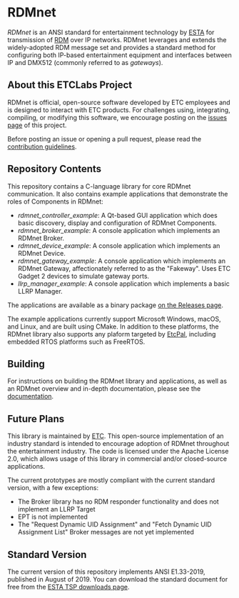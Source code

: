# RDMnet

*RDMnet* is an ANSI standard for entertainment technology by [ESTA](http://tsp.esta.org) for
transmission of [RDM](http://www.rdmprotocol.org) over IP networks. RDMnet leverages and extends
the widely-adopted RDM message set and provides a standard method for configuring both IP-based
entertainment equipment and interfaces between IP and DMX512 (commonly referred to as *gateways*).

## About this ETCLabs Project

RDMnet is official, open-source software developed by ETC employees and is designed to interact
with ETC products. For challenges using, integrating, compiling, or modifying this software, we
encourage posting on the [issues page](https://github.com/ETCLabs/RDMnet/issues) of this project.

Before posting an issue or opening a pull request, please read the
[contribution guidelines](./CONTRIBUTING.md).

## Repository Contents

This repository contains a C-language library for core RDMnet communication. It also contains
example applications that demonstrate the roles of Components in RDMnet:

* *rdmnet_controller_example*: A Qt-based GUI application which does basic discovery, display and
  configuration of RDMnet Components.
* *rdmnet_broker_example*: A console application which implements an RDMnet Broker.
* *rdmnet_device_example*: A console application which implements an RDMnet Device.
* *rdmnet_gateway_example*: A console application which implements an RDMnet Gateway,
  affectionately referred to as the "Fakeway". Uses ETC Gadget 2 devices to simulate gateway ports.
* *llrp_manager_example*: A console application which implements a basic LLRP Manager.

The applications are available as a binary package
[on the Releases page](https://github.com/ETCLabs/RDMnet/releases).

The example applications currently support Microsoft Windows, macOS, and Linux, and are built using
CMake. In addition to these platforms, the RDMnet library also supports any plaform targeted by
[EtcPal](https://github.com/ETCLabs/EtcPal), including embedded RTOS platforms such as FreeRTOS.

## Building

For instructions on building the RDMnet library and applications, as well as an
RDMnet overview and in-depth documentation, please see the
[documentation](https://etclabs.github.io/RDMnetDocs).

## Future Plans

This library is maintained by [ETC](http://www.etcconnect.com). This open-source implementation of
an industry standard is intended to encourage adoption of RDMnet throughout the entertainment
industry. The code is licensed under the Apache License 2.0, which allows usage of this library in
commercial and/or closed-source applications.

The current prototypes are mostly compliant with the current standard version, with a few
exceptions:

* The Broker library has no RDM responder functionality and does not implement an LLRP Target
* EPT is not implemented
* The "Request Dynamic UID Assignment" and "Fetch Dynamic UID Assignment List" Broker messages are
  not yet implemented

## Standard Version

The current version of this repository implements ANSI E1.33-2019, published in
August of 2019. You can download the standard document for free from the
[ESTA TSP downloads page](https://tsp.esta.org/tsp/documents/published_docs.php).
